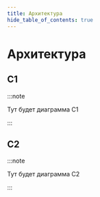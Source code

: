 ```yaml
---
title: Архитектура
hide_table_of_contents: true
---
```


# Архитектура

## C1

:::note

Тут будет диаграмма C1

:::

## C2

:::note

Тут будет диаграмма C2

:::
